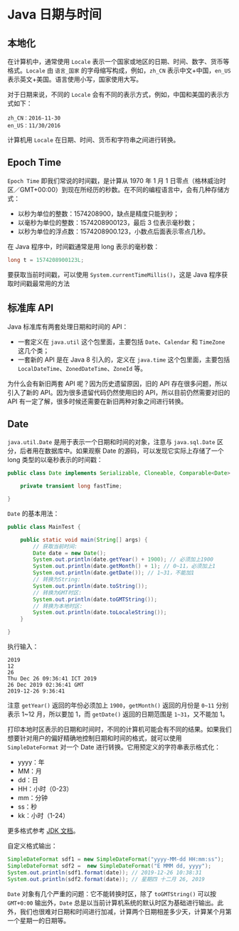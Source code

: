 # Java 日期与时间

## 本地化

在计算机中，通常使用 `Locale` 表示一个国家或地区的日期、时间、数字、货币等格式。`Locale` 由 `语言_国家` 的字母缩写构成，例如，`zh_CN` 表示中文+中国，`en_US` 表示英文+美国。语言使用小写，国家使用大写。

对于日期来说，不同的 `Locale` 会有不同的表示方式，例如，中国和美国的表示方式如下：

```
zh_CN：2016-11-30
en_US：11/30/2016
```

计算机用 `Locale` 在日期、时间、货币和字符串之间进行转换。

## Epoch Time

`Epoch Time` 即我们常说的时间戳，是计算从 1970 年 1 月 1 日零点（格林威治时区／GMT+00:00）到现在所经历的秒数。在不同的编程语言中，会有几种存储方式：

- 以秒为单位的整数：1574208900，缺点是精度只能到秒；
- 以毫秒为单位的整数：1574208900123，最后 3 位表示毫秒数；
- 以秒为单位的浮点数：1574208900.123，小数点后面表示零点几秒。

在 Java 程序中，时间戳通常是用 long 表示的毫秒数：

```java
long t = 1574208900123L;
```

要获取当前时间戳，可以使用 `System.currentTimeMillis()`，这是 Java 程序获取时间戳最常用的方法

## 标准库 API

Java 标准库有两套处理日期和时间的 API：

- 一套定义在 `java.util` 这个包里面，主要包括 `Date`、`Calendar` 和 `TimeZone` 这几个类；
- 一套新的 API 是在 Java 8 引入的，定义在 `java.time` 这个包里面，主要包括 `LocalDateTime`、`ZonedDateTime`、`ZoneId` 等。

为什么会有新旧两套 API 呢？因为历史遗留原因，旧的 API 存在很多问题，所以引入了新的 API。因为很多遗留代码仍然使用旧的 API，所以目前仍然需要对旧的 API 有一定了解，很多时候还需要在新旧两种对象之间进行转换。

## Date

`java.util.Date` 是用于表示一个日期和时间的对象，注意与 `java.sql.Date` 区分，后者用在数据库中。如果观察 Date 的源码，可以发现它实际上存储了一个 long 类型的以毫秒表示的时间戳：

```java
public class Date implements Serializable, Cloneable, Comparable<Date> {

    private transient long fastTime;

}
```

`Date` 的基本用法：

```java
public class MainTest {

    public static void main(String[] args) {
        // 获取当前时间:
        Date date = new Date();
        System.out.println(date.getYear() + 1900); // 必须加上1900
        System.out.println(date.getMonth() + 1); // 0~11，必须加上1
        System.out.println(date.getDate()); // 1~31，不能加1
        // 转换为String:
        System.out.println(date.toString());
        // 转换为GMT时区:
        System.out.println(date.toGMTString());
        // 转换为本地时区:
        System.out.println(date.toLocaleString());
    }

}
```

执行输入：

```
2019
12
26
Thu Dec 26 09:36:41 ICT 2019
26 Dec 2019 02:36:41 GMT
2019-12-26 9:36:41
```

注意 `getYear()` 返回的年份必须加上 `1900`，`getMonth()` 返回的月份是 `0~11` 分别表示 1~12 月，所以要加 1，而 `getDate()` 返回的日期范围是 `1~31`，又不能加 1。

打印本地时区表示的日期和时间时，不同的计算机可能会有不同的结果。如果我们想要针对用户的偏好精确地控制日期和时间的格式，就可以使用 `SimpleDateFormat` 对一个 Date 进行转换。它用预定义的字符串表示格式化：

- yyyy：年
- MM：月
- dd：日
- HH：小时（0-23）
- mm：分钟
- ss：秒
- kk：小时（1-24）

更多格式参考 [JDK 文档](https://docs.oracle.com/en/java/javase/12/docs/api/java.base/java/text/SimpleDateFormat.html)。

自定义格式输出：

```java
SimpleDateFormat sdf1 = new SimpleDateFormat("yyyy-MM-dd HH:mm:ss");
SimpleDateFormat sdf2 =  new SimpleDateFormat("E MMM dd, yyyy");
System.out.println(sdf1.format(date)); // 2019-12-26 10:38:31
System.out.println(sdf2.format(date)); // 星期四 十二月 26, 2019
```

`Date` 对象有几个严重的问题：它不能转换时区，除了 `toGMTString()` 可以按 `GMT+0:00` 输出外，`Date` 总是以当前计算机系统的默认时区为基础进行输出。此外，我们也很难对日期和时间进行加减，计算两个日期相差多少天，计算某个月第一个星期一的日期等。
